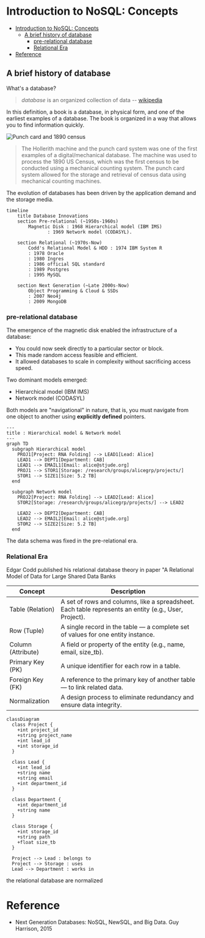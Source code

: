 # Introduction to NoSQL: Concepts
- [Introduction to NoSQL: Concepts](#introduction-to-nosql-concepts)
  - [A brief history of database](#a-brief-history-of-database)
    - [pre-relational database](#pre-relational-database)
    - [Relational Era](#relational-era)
- [Reference](#reference)


## A brief history of database

What's a database?

> _database_ is an organized collection of data -- [wikipedia](https://en.wikipedia.org/wiki/Database)

In this definition, a book is a database, in physical form, and one of the earliest examples of a database. The book is organized in a way that allows you to find information quickly.


![Punch card and 1890 census](https://upload.wikimedia.org/wikipedia/commons/7/7c/1890_Census_Hollerith_Electrical_Counting_Machines_Sci_Amer.jpg)

> The Hollerith machine and the punch card system was one of the first examples of a digital/mechanical database. The machine was used to process the 1890 US Census, which was the first census to be conducted using a mechanical counting system. The punch card system allowed for the storage and retrieval of census data using mechanical counting machines.

The evolution of databases has been driven by the application demand and the storage media. 

```mermaid
timeline
    title Database Innovations
    section Pre-relational (~1950s-1960s)
        Magnetic Disk : 1968 Hierarchical model (IBM IMS)
               : 1969 Network model (CODASYL).

    section Relational (~1970s-Now)
        Codd's Relational Model & HDD : 1974 IBM System R 
        : 1978 Oracle
        : 1980 Ingres
        : 1986 official SQL standard
        : 1989 Postgres
        : 1995 MySQL

    section Next Generation (~Late 2000s-Now)
        Object Programming & Cloud & SSDs
        : 2007 Neo4j
        : 2009 MongoDB
```
### pre-relational database

The emergence of the magnetic disk enabled the infrastructure of a database:
- You could now seek directly to a particular sector or block.
- This made random access feasible and efficient.
- It allowed databases to scale in complexity without sacrificing access speed.

Two dominant models emerged:
- Hierarchical model (IBM IMS)
- Network model (CODASYL)

Both models are "navigational" in nature, that is, you must navigate from one object to another using **explicitly defined** pointers.

```mermaid
---
title : Hierarchical model & Network model
---
graph TD
  subgraph Hierarchical model
    PROJ1[Project: RNA Folding] --> LEAD1[Lead: Alice]
    LEAD1 --> DEPT1[Department: CAB]
    LEAD1 --> EMAIL1[Email: alice@stjude.org]
    PROJ1 --> STOR1[Storage: /research/groups/alicegrp/projects/]
    STOR1 --> SIZE1[Size: 5.2 TB]
  end

  subgraph Network model
    PROJ2[Project: RNA Folding] --> LEAD2[Lead: Alice]
    STOR2[Storage: /research/groups/alicegrp/projects/] --> LEAD2

    LEAD2 --> DEPT2[Department: CAB]
    LEAD2 --> EMAIL2[Email: alice@stjude.org]
    STOR2 --> SIZE2[Size: 5.2 TB]
  end
```

The data schema was fixed in the pre-relational era.

### Relational Era
Edgar Codd published his relational database theory in paper "A Relational Model of Data for Large Shared Data Banks

| Concept | Description |
| ------- | ----------- |
| Table (Relation) | A set of rows and columns, like a spreadsheet. Each table represents an entity (e.g., User, Project). |
| Row (Tuple) | A single record in the table — a complete set of values for one entity instance. |
| Column (Attribute) | A field or property of the entity (e.g., name, email, size_tb). |
| Primary Key (PK) | A unique identifier for each row in a table. |
| Foreign Key (FK) | A reference to the primary key of another table — to link related data. |
| Normalization | A design process to eliminate redundancy and ensure data integrity. |

```mermaid
classDiagram
  class Project {
    +int project_id
    +string project_name
    +int lead_id
    +int storage_id
  }

  class Lead {
    +int lead_id
    +string name
    +string email
    +int department_id
  }

  class Department {
    +int department_id
    +string name
  }

  class Storage {
    +int storage_id
    +string path
    +float size_tb
  }

  Project --> Lead : belongs to
  Project --> Storage : uses
  Lead --> Department : works in

```

the relational database are normalized


# Reference
- Next Generation Databases: NoSQL, NewSQL, and Big Data. Guy Harrison, 2015